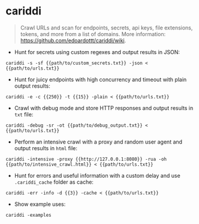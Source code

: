 # cariddi

> Crawl URLs and scan for endpoints, secrets, api keys, file extensions, tokens, and more from a list of domains.
> More information: <https://github.com/edoardottt/cariddi/wiki>.

- Hunt for secrets using custom regexes and output results in JSON:

`cariddi -s -sf {{path/to/custom_secrets.txt}} -json < {{path/to/urls.txt}}`

- Hunt for juicy endpoints with high concurrency and timeout with plain output results:

`cariddi -e -c {{250}} -t {{15}} -plain < {{path/to/urls.txt}}`

- Crawl with debug mode and store HTTP responses and output results in `txt` file:

`cariddi -debug -sr -ot {{path/to/debug_output.txt}} < {{path/to/urls.txt}}`

- Perform an intensive crawl with a proxy and random user agent and output results in `html` file:

`cariddi -intensive -proxy {{http://127.0.0.1:8080}} -rua -oh {{path/to/intensive_crawl.html}} < {{path/to/urls.txt}}`

- Hunt for errors and useful information with a custom delay and use `.cariddi_cache` folder as cache:

`cariddi -err -info -d {{3}} -cache < {{path/to/urls.txt}}`

- Show example uses:

`cariddi -examples`
